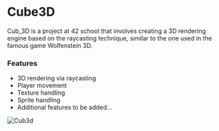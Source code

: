 # Cube3D

Cub_3D is a project at 42 school that involves creating a 3D rendering engine based on the raycasting technique, similar to the one used in the famous game Wolfenstein 3D.

### Features

- 3D rendering via raycasting
- Player movement
- Texture handling
- Sprite handling
- Additional features to be added...

![Cub3d](https://portfolio.tsorabel.dev/_next/image?url=%2F42-project%2Fcub3d.png&w=384&q=75)

